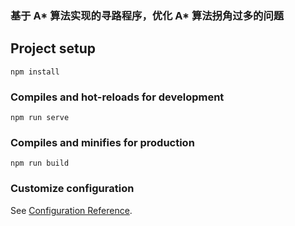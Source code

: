### 基于 A* 算法实现的寻路程序，优化 A* 算法拐角过多的问题

## Project setup
```
npm install
```

### Compiles and hot-reloads for development
```
npm run serve
```

### Compiles and minifies for production
```
npm run build
```

### Customize configuration
See [Configuration Reference](https://cli.vuejs.org/config/).
